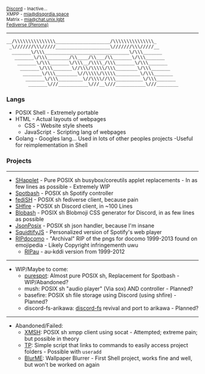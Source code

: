 <!-- 
<img align="left" alt="Metrics"> 
# https://raw.githubusercontent.com/ThatGeekyWeeb/ThatGeekyWeeb/master/github-metrics.svg
-->

<sup>[Discord](https://dsc.bio/mianya) - Inactive...  
XMPP - mia@disqordia.space  
Matrix - mia@chat.unix.lgbt  
[Fediverse (Pleroma)](https://disqcordia.space/Mia)<sup>

---
```text
__/\\\\\\\\\\\\\\\____________________/\\\\\\\\\\\\\\\_        
 _\///////\\\/////____________________\///////\\\/////__       
  _______\/\\\_______________________________\/\\\_______      
   _______\/\\\________/\\____/\\___/\\_______\/\\\_______     
    _______\/\\\_______\/\\\__/\\\\_/\\\_______\/\\\_______    
     _______\/\\\_______\//\\\/\\\\\/\\\________\/\\\_______   
      _______\/\\\________\//\\\\\/\\\\\_________\/\\\_______  
       _______\/\\\_________\//\\\\//\\\__________\/\\\_______ 
        _______\///___________\///__\///___________\///________
```

### Langs  
  - POSIX Shell - Extremely portable 
  - HTML - Actual layouts of webpages
    - CSS - Website style sheets
    - JavaScript - Scripting lang of webpages
  - Golang - Googles lang... Used in lots of other peoples projects -Useful for reimplementation in Shell
### Projects
---
- [SHapplet](https://github.com/thatgeekyweeb/shapplet) - Pure POSIX sh busybox/coreutils applet replacements - In as few lines as possible - Extremely WIP
- [Spotbash](https://github.com/thatgeekyweeb/spotbash) - POSIX sh Spotify controller
- [fediSH](https://github.com/thatgeekyweeb/fedish) - POSIX sh fediverse client, because pain
- [SHfire](https://github.com/thatgeekyweeb/shfire) - POSIX sh Discord client, in ~100 Lines
- [Blobash](https://github.com/thatgeekyweeb/blobash) - POSIX sh Blobmoji CSS generator for Discord, in as few lines as possible
- [JsonPosix](https://github.com/thatgeekyweeb/jp) - POSIX sh json handler, because I'm insane
- [SquidtifyJS](https://github.com/ThatGeekyWeeb/SquidtifyJS) - Personalized version of Spotify's web player
- [RIPdocomo](https://github.com/ThatGeekyWeeb/RIPdocomo) - "Archival" RIP of the pngs for docomo 1999-2013 found on emojipedia - Likely Copyright infringementh uwu
  - [RIPau](https://github.com/ThatGeekyWeeb/RIPau) - au-kddi version from 1999-2012
---
  - WIP/Maybe to come:
    - [purespot](https://github.com/thatgeekyweeb/purespot): Almost pure POSIX sh, Replacement for Spotbash - WIP/Abandoned?
    - mush: POSIX sh "audio player" (Via sox) AND controller - Planned?
    - basefire: POSIX sh file storage using Discord (using shfire) - Planned?
    - discord-fs-arikawa: [discord-fs](https://github.com/jonas747/discord-fs) revival and port to arikawa - Planned?
---
  - Abandoned/Failed:
    - [XMSH](https://github.com/thatgeekyweeb/xmsh): POSIX sh xmpp client using socat - Attempted; extreme pain; but possible in theory
    - [TP](https://github.com/thatgeekyweeb/tilde-project): Simple script that links to commands to easily access project folders - Possible with `useradd`
    - [BlurME](https://github.com/ThatGeekyWeeb/BlurME/): Wallpaper Blurrer - First Shell project, works fine and well, but won't be worked on again

